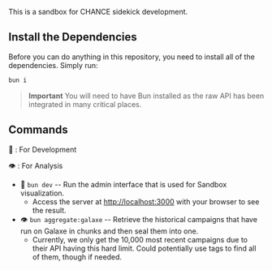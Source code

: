 This is a sandbox for CHANCE sidekick development.

## Install the Dependencies

Before you can do anything in this repository, you need to install all of the dependencies. Simply run:

```bash
bun i
```

> **Important**
> You will need to have Bun installed as the raw API has been integrated in many critical places.

## Commands

👷 : For Development

👁️ : For Analysis

- 👷 `bun dev` -- Run the admin interface that is used for Sandbox visualization.
  - Access the server at [http://localhost:3000](http://localhost:3000) with your browser to see the result.
- 👁️ `bun aggregate:galaxe` -- Retrieve the historical campaigns that have run on Galaxe in chunks and then seal them into one.
    - Currently, we only get the 10,000 most recent campaigns due to their API having this hard limit. Could potentially use tags to find all of them, though if needed.

